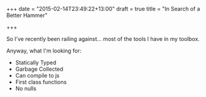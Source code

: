 +++
date = "2015-02-14T23:49:22+13:00"
draft = true
title = "In Search of a Better Hammer"

+++

So I've recently been railing against... most of the tools I have in my toolbox.

Anyway, what I'm looking for:
- Statically Typed
- Garbage Collected
- Can compile to js
- First class functions
- No nulls